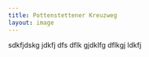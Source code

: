 ```yaml
---
title: Pottenstettener Kreuzweg
layout: image
---
```


sdkfjdskg jdkfj dfs
dflk gjdklfg
 dflkgj ldkfj 
 
